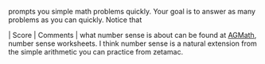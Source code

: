 prompts you simple math problems quickly. Your goal is to answer as many problems as you can quickly. Notice that


| Score | Comments |
what number sense is about can be found at [AGMath](https://www.agmath.com/57427/index.html),
number sense worksheets. I think number sense is a natural extension from the simple arithmetic
you can practice from zetamac.